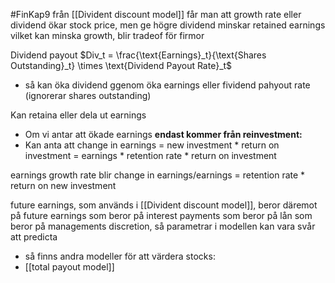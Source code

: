#FinKap9
från [[Divident discount model]] får man att growth rate eller dividend ökar stock price, men ge högre dividend minskar retained earnings vilket kan minska growth, blir tradeof för firmor

Dividend payout $Div_t = \frac{\text{Earnings}_t}{\text{Shares Outstanding}_t} \times \text{Dividend Payout Rate}_t$
- så kan öka dividend  ggenom öka earnings eller fividend pahyout rate (ignorerar shares outstanding)

Kan retaina eller dela ut earnings
- Om vi antar att ökade earnings **endast kommer från reinvestment:**
- Kan anta att change in earnings = new investment  \* return on investment = earnings \* retention rate * return on investment

earnings growth rate blir change in earnings/earnings = retention rate * return on new investment 

future earnings, som används i [[Divident discount model]], beror däremot på future earnings som beror på interest payments som beror på lån som beror på managements discretion, så parametrar i modellen kan vara svår att predicta
- så finns andra modeller för att värdera stocks:
- [[total payout model]]